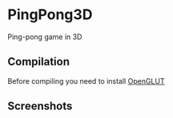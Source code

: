 # PingPong3D
Ping-pong game in 3D

## Compilation
Before compiling you need to install [OpenGLUT](http://openglut.sourceforge.net/)

## Screenshots
